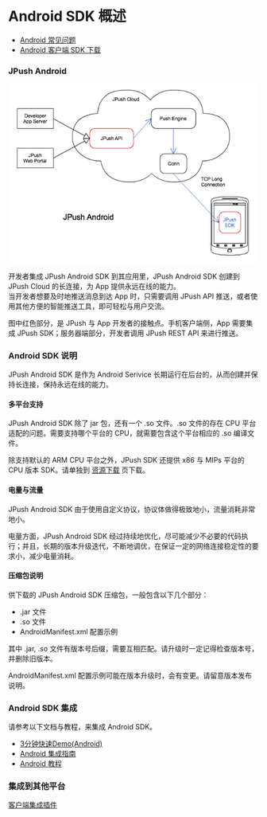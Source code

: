 # Android SDK 概述

+ [Android 常见问题](../../guideline/faq/#android)
+ [Android 客户端 SDK 下载](../../resources/#android-sdk)

### JPush Android

![jpush_android](image/jpush_android.png)

开发者集成 JPush Android SDK 到其应用里，JPush Android SDK 创建到 JPush Cloud 的长连接，为 App 提供永远在线的能力。  
当开发者想要及时地推送消息到达 App 时，只需要调用 JPush API 推送，或者使用其他方便的智能推送工具，即可轻松与用户交流。

图中红色部分，是 JPush 与 App 开发者的接触点。手机客户端侧，App 需要集成 JPush SDK；服务器端部分，开发者调用 JPush REST API 来进行推送。

### Android SDK 说明

JPush Android SDK 是作为 Android Serivice 长期运行在后台的，从而创建并保持长连接，保持永远在线的能力。


#### 多平台支持

JPush Android SDK 除了 jar 包，还有一个 .so 文件。.so 文件的存在 CPU 平台适配的问题。需要支持哪个平台的 CPU，就需要包含这个平台相应的 .so 编译文件。

除支持默认的 ARM CPU 平台之外，JPush SDK 还提供 x86 与 MIPs 平台的 CPU 版本 SDK。请单独到 [资源下载](../../resources/) 页下载。

#### 电量与流量

JPush Android SDK 由于使用自定义协议，协议体做得极致地小，流量消耗非常地小。

电量方面，JPush Android SDK 经过持续地优化，尽可能减少不必要的代码执行；并且，长期的版本升级迭代，不断地调优，在保证一定的网络连接稳定性的要求小，减少电量消耗。


#### 压缩包说明

供下载的 JPush Android SDK 压缩包，一般包含以下几个部分：

+ .jar 文件
+ .so 文件
+ AndroidManifest.xml 配置示例

其中 .jar, .so 文件有版本号后缀，需要互相匹配。请升级时一定记得检查版本号，并删除旧版本。

AndroidManifest.xml 配置示例可能在版本升级时，会有变更。请留意版本发布说明。

### Android SDK 集成

请参考以下文档与教程，来集成 Android SDK。

+ [3分钟快速Demo(Android)](../../guideline/android_3m)
+ [Android 集成指南](../../guideline/android_guide)
+ [Android 教程](../android_tutorials)



### 集成到其他平台

[客户端集成插件](../client_plugins)

[0]: ../image/product_android.png
[1]: https://www.jpush.cn/downloads/sdk/android/
[2]: https://www.jpush.cn/downloads/sdk/android-with-x86
[3]: https://www.jpush.cn/downloads/sdk/android-with-mips
[4]: ../../updates
